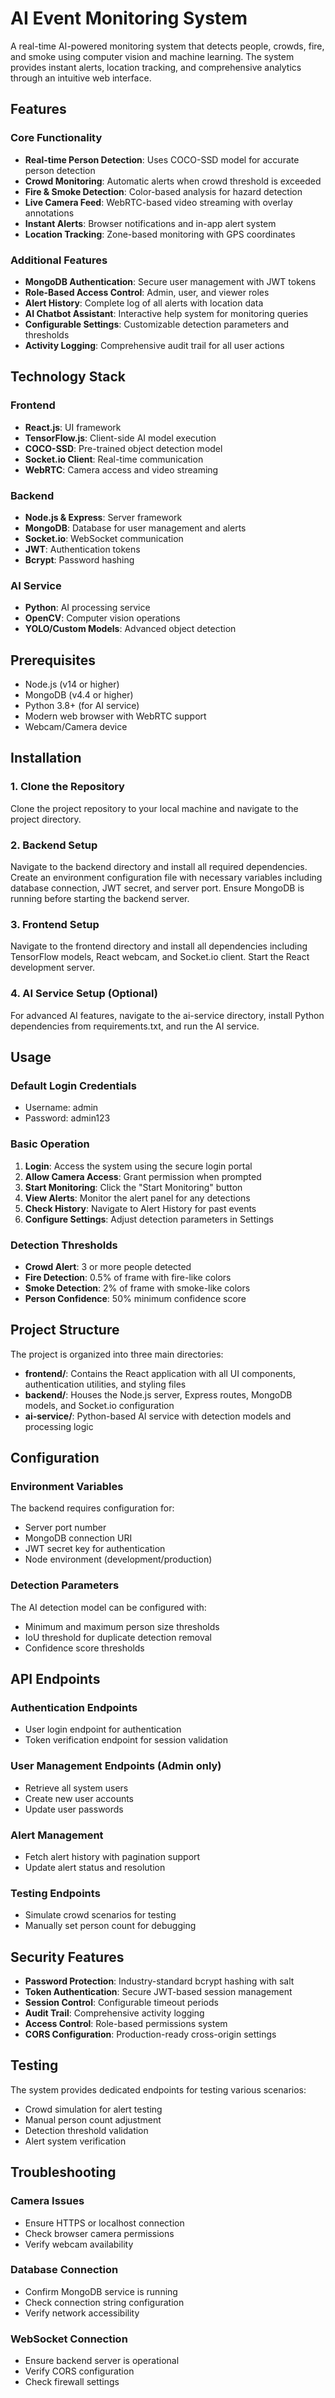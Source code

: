 # AI Event Monitoring System

A real-time AI-powered monitoring system that detects people, crowds, fire, and smoke using computer vision and machine learning. The system provides instant alerts, location tracking, and comprehensive analytics through an intuitive web interface.

## Features

### Core Functionality
- **Real-time Person Detection**: Uses COCO-SSD model for accurate person detection
- **Crowd Monitoring**: Automatic alerts when crowd threshold is exceeded
- **Fire & Smoke Detection**: Color-based analysis for hazard detection
- **Live Camera Feed**: WebRTC-based video streaming with overlay annotations
- **Instant Alerts**: Browser notifications and in-app alert system
- **Location Tracking**: Zone-based monitoring with GPS coordinates

### Additional Features
- **MongoDB Authentication**: Secure user management with JWT tokens
- **Role-Based Access Control**: Admin, user, and viewer roles
- **Alert History**: Complete log of all alerts with location data
- **AI Chatbot Assistant**: Interactive help system for monitoring queries
- **Configurable Settings**: Customizable detection parameters and thresholds
- **Activity Logging**: Comprehensive audit trail for all user actions

## Technology Stack

### Frontend
- **React.js**: UI framework
- **TensorFlow.js**: Client-side AI model execution
- **COCO-SSD**: Pre-trained object detection model
- **Socket.io Client**: Real-time communication
- **WebRTC**: Camera access and video streaming

### Backend
- **Node.js & Express**: Server framework
- **MongoDB**: Database for user management and alerts
- **Socket.io**: WebSocket communication
- **JWT**: Authentication tokens
- **Bcrypt**: Password hashing

### AI Service
- **Python**: AI processing service
- **OpenCV**: Computer vision operations
- **YOLO/Custom Models**: Advanced object detection

## Prerequisites

- Node.js (v14 or higher)
- MongoDB (v4.4 or higher)
- Python 3.8+ (for AI service)
- Modern web browser with WebRTC support
- Webcam/Camera device

## Installation

### 1. Clone the Repository
Clone the project repository to your local machine and navigate to the project directory.

### 2. Backend Setup
Navigate to the backend directory and install all required dependencies. Create an environment configuration file with necessary variables including database connection, JWT secret, and server port. Ensure MongoDB is running before starting the backend server.

### 3. Frontend Setup
Navigate to the frontend directory and install all dependencies including TensorFlow models, React webcam, and Socket.io client. Start the React development server.

### 4. AI Service Setup (Optional)
For advanced AI features, navigate to the ai-service directory, install Python dependencies from requirements.txt, and run the AI service.

## Usage

### Default Login Credentials
- Username: admin
- Password: admin123

### Basic Operation
1. **Login**: Access the system using the secure login portal
2. **Allow Camera Access**: Grant permission when prompted
3. **Start Monitoring**: Click the "Start Monitoring" button
4. **View Alerts**: Monitor the alert panel for any detections
5. **Check History**: Navigate to Alert History for past events
6. **Configure Settings**: Adjust detection parameters in Settings

### Detection Thresholds
- **Crowd Alert**: 3 or more people detected
- **Fire Detection**: 0.5% of frame with fire-like colors
- **Smoke Detection**: 2% of frame with smoke-like colors
- **Person Confidence**: 50% minimum confidence score

## Project Structure

The project is organized into three main directories:

- **frontend/**: Contains the React application with all UI components, authentication utilities, and styling files
- **backend/**: Houses the Node.js server, Express routes, MongoDB models, and Socket.io configuration
- **ai-service/**: Python-based AI service with detection models and processing logic

## Configuration

### Environment Variables
The backend requires configuration for:
- Server port number
- MongoDB connection URI
- JWT secret key for authentication
- Node environment (development/production)

### Detection Parameters
The AI detection model can be configured with:
- Minimum and maximum person size thresholds
- IoU threshold for duplicate detection removal
- Confidence score thresholds

## API Endpoints

### Authentication Endpoints
- User login endpoint for authentication
- Token verification endpoint for session validation

### User Management Endpoints (Admin only)
- Retrieve all system users
- Create new user accounts
- Update user passwords

### Alert Management
- Fetch alert history with pagination support
- Update alert status and resolution

### Testing Endpoints
- Simulate crowd scenarios for testing
- Manually set person count for debugging

## Security Features

- **Password Protection**: Industry-standard bcrypt hashing with salt
- **Token Authentication**: Secure JWT-based session management
- **Session Control**: Configurable timeout periods
- **Audit Trail**: Comprehensive activity logging
- **Access Control**: Role-based permissions system
- **CORS Configuration**: Production-ready cross-origin settings

## Testing

The system provides dedicated endpoints for testing various scenarios:
- Crowd simulation for alert testing
- Manual person count adjustment
- Detection threshold validation
- Alert system verification

## Troubleshooting

### Camera Issues
- Ensure HTTPS or localhost connection
- Check browser camera permissions
- Verify webcam availability

### Database Connection
- Confirm MongoDB service is running
- Check connection string configuration
- Verify network accessibility

### WebSocket Connection
- Ensure backend server is operational
- Verify CORS configuration
- Check firewall settings